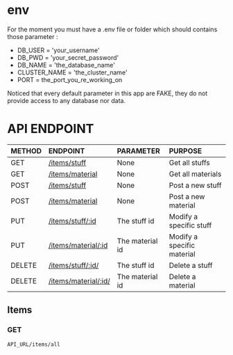 # env

For the moment you must have a .env file or folder which should contains those parameter :

- DB_USER = 'your_username'
- DB_PWD = 'your_secret_password'
- DB_NAME = 'the_database_name'
- CLUSTER_NAME = 'the_cluster_name'
- PORT = the_port_you_re_working_on

Noticed that every default parameter in this app are FAKE, they do not provide access to any database nor data.

# API ENDPOINT

|METHOD|ENDPOINT|PARAMETER|PURPOSE|
|--|:--|:--|:--|
|GET|[/items/stuff](#get-all-stuffs)|None|Get all stuffs|
|GET|[/items/material](#get-all-materials)|None|Get all materials|
|POST|[/items/stuff](#post-stuff)|None|Post a new stuff|
|POST|[/items/material](#post-material)|None|Post a new material|
|PUT|[/items/stuff/:id](#put-stuff)|The stuff id|Modify a specific stuff|
|PUT|[/items/material/:id](#put-material)|The material id|Modify a specific material|
|DELETE|[/items/stuff/:id/](#delete-stuff)|The stuff id|Delete a stuff|
|DELETE|[/items/material/:id/](#delete-material)|The material id|Delete a material|


## Items

### GET

`API_URL/items/all`

### 